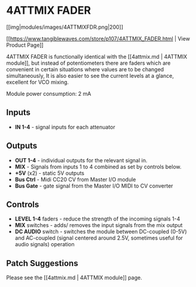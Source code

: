 # 4ATTMIX FADER

[[img|modules/images/4ATTMIXFDR.png|200]]

[[https://www.tangiblewaves.com/store/p107/4ATTMIX_FADER.html | View Product Page]]

4ATTMIX FADER is functionally identical with the [[4attmix.md | 4ATTMIX module]], but instead of potentiometers there are faders which are convenient in certain situations where values are to be changed simultaneously, It is also easier to see the current levels at a glance, excellent for VCO mixing. 

Module power consumption: 2 mA

## Inputs

* **IN 1-4** - signal inputs for each attenuator

## Outputs

* **OUT 1-4** - individual outputs for the relevant signal in.
* **MIX** - Signals from inputs 1 to 4 combined as set by controls below.
* **+5V** (x2) - static 5V outputs
* **Bus Ctrl** - Midi CC20 CV from Master I/O module
* **Bus Gate** - gate signal from the Master I/O MIDI to CV converter 

## Controls

*  **LEVEL 1-4** faders - reduce the strength of the incoming signals 1-4
*  **MIX** switches - adds/ removes the input signals from the mix output
*  **DC AUDIO** switch - switches the module between DC-coupled (0-5V) and AC-coupled (signal centered around 2.5V, sometimes useful for audio signals) operation


## Patch Suggestions

Please see the  [[4attmix.md | 4ATTMIX module]] page.
